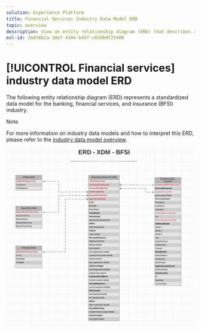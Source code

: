 ```yaml
---
solution: Experience Platform
title: Financial Services Industry Data Model ERD
topic: overview
description: View an entity relationship diagram (ERD) that describes a standardized data model for the banking, financial services, and insurance (BFSI) industry. This data model is compatible with Experience Data Model (XDM) for use in Adobe Experience Platform.
exl-id: 2e8f6b2a-10e7-4394-b45f-c03db0f25400
---
```

# [!UICONTROL Financial services] industry data model ERD

The following entity relationship diagram (ERD) represents a standardized data model for the banking, financial services, and insurance (BFSI) industry.

>[!NOTE]
>
>For more information on industry data models and how to interpret this ERD, please refer to the [industry data model overview](./overview.md).

![](../../images/industries/financial.png)
